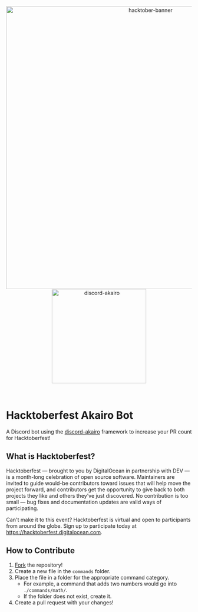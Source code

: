 <div align="center">
  <br />
  <p align="center">
    <a href="https://hacktoberfest.digitalocean.com/"><img src="https://hacktoberfest.digitalocean.com/assets/logo-hf19-header-8245176fe235ab5d942c7580778a914110fa06a23c3d55bf40e2d061809d8785.svg" width="768" alt="hacktober-banner" /></a>
    <a href="https://discord-akairo.github.io"><img src="https://discord-akairo.github.io/static/logo.svg" width="256" alt="discord-akairo" /></a>
  </p>
  <br />
</div>

# Hacktoberfest Akairo Bot

A Discord bot using the [discord-akairo](https://github.com/discord-akairo/discord-akairo) framework to increase your PR count for Hacktoberfest!



## What is Hacktoberfest?  
Hacktoberfest — brought to you by DigitalOcean in partnership with DEV — is a month-long celebration of open source software. Maintainers are invited to guide would-be contributors toward issues that will help move the project forward, and contributors get the opportunity to give back to both projects they like and others they've just discovered. No contribution is too small — bug fixes and documentation updates are valid ways of participating.

Can't make it to this event? Hacktoberfest is virtual and open to participants from around the globe. Sign up to participate today at https://hacktoberfest.digitalocean.com. 


## How to Contribute

1. [Fork](https://help.github.com/en/desktop/contributing-to-projects/creating-a-pull-request) the repository!
2. Create a new file in the `commands` folder.
3. Place the file in a folder for the appropriate command category.
    - For example, a command that adds two numbers would go into `./commands/math/`.
    - If the folder does not exist, create it.
4. Create a pull request with your changes!
